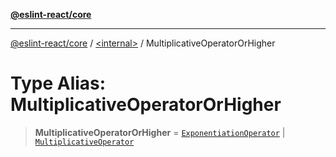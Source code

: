 [**@eslint-react/core**](../../README.md)

***

[@eslint-react/core](../../README.md) / [\<internal\>](../README.md) / MultiplicativeOperatorOrHigher

# Type Alias: MultiplicativeOperatorOrHigher

> **MultiplicativeOperatorOrHigher** = [`ExponentiationOperator`](ExponentiationOperator.md) \| [`MultiplicativeOperator`](MultiplicativeOperator.md)
